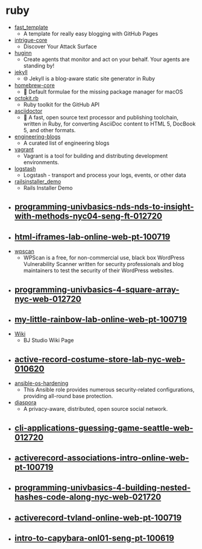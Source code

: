 # ruby
- [fast_template](https://github.com/fastai/fast_template)
  - A template for really easy blogging with GitHub Pages
- [intrigue-core](https://github.com/intrigueio/intrigue-core)
  - Discover Your Attack Surface
- [huginn](https://github.com/huginn/huginn)
  - Create agents that monitor and act on your behalf. Your agents are standing by!
- [jekyll](https://github.com/jekyll/jekyll)
  - 🌐 Jekyll is a blog-aware static site generator in Ruby
- [homebrew-core](https://github.com/Homebrew/homebrew-core)
  - 🍻 Default formulae for the missing package manager for macOS
- [octokit.rb](https://github.com/octokit/octokit.rb)
  - Ruby toolkit for the GitHub API
- [asciidoctor](https://github.com/asciidoctor/asciidoctor)
  - 💎 A fast, open source text processor and publishing toolchain, written in Ruby, for converting AsciiDoc content to HTML 5, DocBook 5, and other formats.
- [engineering-blogs](https://github.com/kilimchoi/engineering-blogs)
  - A curated list of engineering blogs
- [vagrant](https://github.com/hashicorp/vagrant)
  - Vagrant is a tool for building and distributing development environments.
- [logstash](https://github.com/elastic/logstash)
  - Logstash - transport and process your logs, events, or other data
- [railsinstaller_demo](https://github.com/annasba/railsinstaller_demo)
  - Rails Installer Demo
- [programming-univbasics-nds-nds-to-insight-with-methods-nyc04-seng-ft-012720](https://github.com/learn-co-students/programming-univbasics-nds-nds-to-insight-with-methods-nyc04-seng-ft-012720)
  - 
- [html-iframes-lab-online-web-pt-100719](https://github.com/learn-co-students/html-iframes-lab-online-web-pt-100719)
  - 
- [wpscan](https://github.com/wpscanteam/wpscan)
  - WPScan is a free, for non-commercial use, black box WordPress Vulnerability Scanner written for security professionals and blog maintainers to test the security of their WordPress websites.
- [programming-univbasics-4-square-array-nyc-web-012720](https://github.com/learn-co-students/programming-univbasics-4-square-array-nyc-web-012720)
  - 
- [my-little-rainbow-lab-online-web-pt-100719](https://github.com/learn-co-students/my-little-rainbow-lab-online-web-pt-100719)
  - 
- [Wiki](https://github.com/ByungJun25/Wiki)
  - BJ Studio Wiki Page
- [active-record-costume-store-lab-nyc-web-010620](https://github.com/learn-co-students/active-record-costume-store-lab-nyc-web-010620)
  - 
- [ansible-os-hardening](https://github.com/dev-sec/ansible-os-hardening)
  - This Ansible role provides numerous security-related configurations, providing all-round base protection.
- [diaspora](https://github.com/diaspora/diaspora)
  - A privacy-aware, distributed, open source social network.
- [cli-applications-guessing-game-seattle-web-012720](https://github.com/learn-co-students/cli-applications-guessing-game-seattle-web-012720)
  - 
- [activerecord-associations-intro-online-web-pt-100719](https://github.com/learn-co-students/activerecord-associations-intro-online-web-pt-100719)
  - 
- [programming-univbasics-4-building-nested-hashes-code-along-nyc-web-021720](https://github.com/learn-co-students/programming-univbasics-4-building-nested-hashes-code-along-nyc-web-021720)
  - 
- [activerecord-tvland-online-web-pt-100719](https://github.com/learn-co-students/activerecord-tvland-online-web-pt-100719)
  - 
- [intro-to-capybara-onl01-seng-pt-100619](https://github.com/learn-co-students/intro-to-capybara-onl01-seng-pt-100619)
  - 
